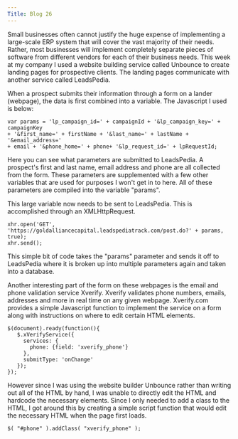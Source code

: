 ```yaml
---
Title: Blog 26
---
```


   Small businesses often cannot justify the huge expense of implementing a large-scale ERP system that will cover the vast majority of their needs. Rather, most businesses will implement completely separate pieces of software from different vendors for each of their business needs. This week at my company I used a website building service called Unbounce to create landing pages for prospective clients. The landing pages communicate with another service called LeadsPedia.
   
   When a prospect submits their information through a form on a lander (webpage), the data is first combined into a variable. The Javascript I used is below: 
   
   ```
   var params = 'lp_campaign_id=' + campaignId + '&lp_campaign_key=' + campaignKey 
   + '&first_name=' + firstName + '&last_name=' + lastName + '&email_address=' 
   + email + '&phone_home=' + phone+ '&lp_request_id=' + lpRequestId;
   ```
   
   Here you can see what parameters are submitted to LeadsPedia. A prospect's first and last name, email address and phone are all collected from the form. These parameters are supplemented with a few other variables that are used for purposes I won't get in to here. All of these parameters are compiled into the variable "params".
   
   This large variable now needs to be sent to LeadsPedia. This is accomplished through an XMLHttpRequest. 
   
   ```
   xhr.open('GET', 'https://goldalliancecapital.leadspediatrack.com/post.do?' + params, true);
   xhr.send();
   ```
   
   This simple bit of code takes the "params" parameter and sends it off to LeadsPedia where it is broken up into multiple parameters again and taken into a database. 

   Another interesting part of the form on these webpages is the email and phone validation service Xverify. Xverify validates phone numbers, emails, addresses and more in real time on any given webpage. Xverify.com provides a simple Javascript function to implement the service on a form along with instructions on where to edit certain HTML elements. 
   
   ```
   $(document).ready(function(){
	  $.xVerifyService({
	    services: {
	      phone: {field: 'xverify_phone'}
	    },
	    submitType: 'onChange'
	  });
   });
   ```
   
   However since I was using the website builder Unbounce rather than writing out all of the HTML by hand, I was unable to directly edit the HTML and hardcode the necessary elements. Since I only needed to add a class to the HTML, I got around this by creating a simple script function that would edit the necessary HTML when the page first loads.
   
   ```
   $( "#phone" ).addClass( "xverify_phone" );
   ```
